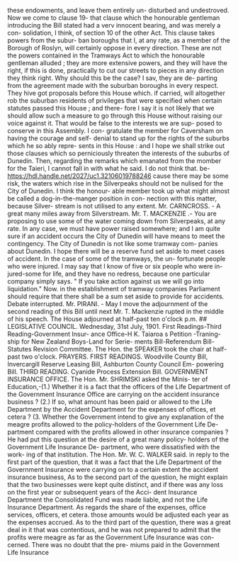 these endowments, and leave them entirely un- disturbed and undestroved. Now we come to clause 19- that clause which the honourable gentleman introducing the Bill stated had a verv innocent bearing, and was merely a con- solidation, I think, of section 10 of the other Act. This clause takes powers from the subur- ban boroughs that I, at any rate, as a member of the Borough of Roslyn, will certainly oppose in every direction. These are not the powers contained in the Tramways Act to which the honourable gentleman alluded ; they are more extensive powers, and they will have the right, if this is done, practically to cut our streets to pieces in any direction they think right. Why should this be the case? I sav, they are de- parting from the agreement made with the suburban boroughs in every respect. They hive got proposals before this House which. if carried, will altogether rob the suburban residents of privileges that were specified when certain statutes passed this House ; and there- fore I say it is not likely that we should allow such a measure to go through this House without raising our voice against it. That would be false to the interests we are sup- posed to conserve in this Assembly. I con- gratulate the member for Caversham on having the courage and self- denial to stand up for the rights of the suburbs which he so ably repre- sents in this House : and I hope we shall strike out those clauses which so perniciously threaten the interests of the suburbs of Dunedin. Then, regarding the remarks which emanated from the momber for the Taieri, I cannot fall in with what he said. I do not think that. be- https://hdl.handle.net/2027/uc1.32106019788246 cause there may be some risk, the waters which rise in the Silverpeaks should not be nulised for the City of Dunedin. I think the honour- able member took up what might almost be called a dog-in-the-manger position in con- nection with this matter, because Silver- stream is not utilised to any extent. Mr. CARNCROSS. - A great many miles away from Silverstream. Mr. T. MACKENZIE .- You are proposing to use some of the water coming down from Silverpeaks, at any rate. In any case, we must have power raised somewhere; and I am quite sure if an accident occurs the City of Dunedin will have means to meet the contingency. The City of Dunedin is not like some tramway com- panies about Dunedin. I hope there will be a reserve fund set aside to meet cases of accident. In the case of some of the tramways, the un- fortunate people who were injured. I may say that I know of five or six people who were in- jured-some for life, and they have no redress, because one particular company simply says. " If you take action against us we will go into liquidation." Now. in the establishment of tramway companies Parliament should require that there shall be a sum set aside to provide for accidents. Debate interrupted. Mr. PIRANI. - May I move the adjournment of the second reading of this Bill until next Mr. T. Mackenzie rupted in the middle of his speech. The House adjourned at half-past ten o'clock p.m. ## LEGISLATIVE COUNCIL. Wednesday, 31st July, 1901. First Readings-Third Reading-Government Insur- ance Office-H K. Taiaroa s Petition -Traning- ship for New Zealand Boys-Land for Serie- ments Bill-Referendum Bill-Statutes Revision Committee. The Hon. the SPEAKER took the chair at half-past two o'clock. PRAYERS. FIRST READINGS. Woodville County Bill, Invercargill Reserve Leasing Bill, Ashburton County Council Em- powering Bill. THIRD READING. Cyanide Process Extension Bill. GOVERNMENT INSURANCE OFFICE. The Hon. Mr. SHRIMSKI asked the Minis- ter of Education,-(1.) Whether it is a fact that the officers of the Life Department of the Government Insurance Office are carrying on the accident insurance business ? (2.) If so, what amount has been paid or allowed to the Life Department by the Accident Department for the expenses of offices, et cetera ? (3. Whether the Government intend to give any explanation of the meagre profits allowed to the policy-holders of the Government Life De- partment compared with the profits allowed in other insurance companies ? He had put this question at the desire of a great many policy- holders of the Government Life Insurance De- partment, who were dissatisfied with the work- ing of that institution. The Hon. Mr. W. C. WALKER said. in reply to the first part of the question, that it was a fact that the Life Department of the Government Insurance were carrying on to a certain extent the accident insurance business, As to the second part of the question, he might explain that the two businesses were kept quite distinct, and if there was any loss on the first year or subsequent years of the Acci- dent Insurance Department the Consolidated Fund was made liable, and not the Life Insurance Department. As regards the share of the expenses, office services, officers, et cetera. those amounts would be adjusted each year as the expenses accrued. As to the third part of the question, there was a great deal in it that was contentious, and he was not prepared to admit that the profits were meagre as far as the Government Life Insurance was con- cerned. There was no doubt that the pre- miums paid in the Government Life Insurance 